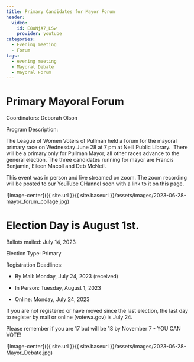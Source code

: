 ```yaml
---
title: Primary Candidates for Mayor Forum
header:
  video:
    id: E8uNjA7_LSw
    provider: youtube
categories:
  - Evening meeting
  - Forum
tags:
  - evening meeting
  - Mayoral Debate
  - Mayoral Forum
---
```


#  Primary Mayoral Forum

Coordinators: Deborah Olson

Program Description:  

The League of Women Voters of Pullman held a forum for the mayoral primary race on Wednesday June 28 at 7 pm at Neill Public Library.  There will be a primary only for Pullman Mayor, all other races advance to the general election. The three candidates running for mayor are Francis Benjamin, Eileen Macoll and Deb McNeil.

This event was in person and live streamed on zoom.  The zoom recording will be posted to our YouTube CHannel soon with a link to it on this page. 

![image-center]({{ site.url }}{{ site.baseurl }}/assets/images/2023-06-28-mayor_forum_collage.jpg)
 
# Election Day is August 1st.
Ballots mailed: July 14, 2023

Election Type: Primary

Registration Deadlines:

* By Mail: Monday, July 24, 2023 (received)

* In Person: Tuesday, August 1, 2023

* Online: Monday, July 24, 2023

If you are not registered or have moved since the last election, the last day to register by mail or online (votewa.gov) is July 24.

Please remember if you are 17 but will be 18 by November 7 - YOU CAN VOTE!


![image-center]({{ site.url }}{{ site.baseurl }}/assets/images/2023-06-28-Mayor_Debate.jpg)
